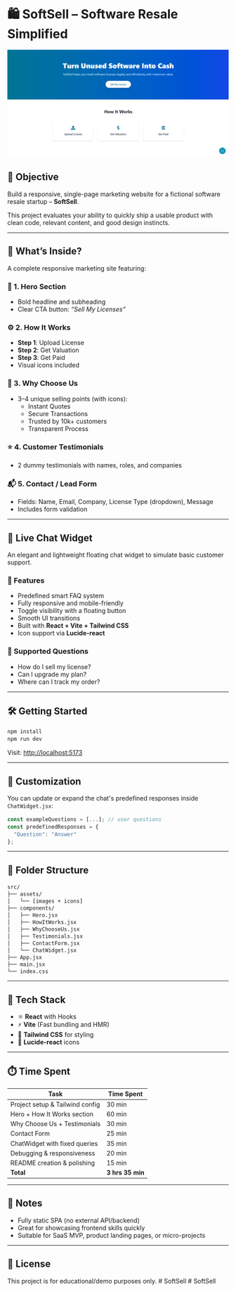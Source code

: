 
# 🛍️ SoftSell – Software Resale Simplified

![SoftSell Screenshot](./src/assets/WebPreview.png)

## 🎯 Objective

Build a responsive, single-page marketing website for a fictional software resale startup – **SoftSell**.

This project evaluates your ability to quickly ship a usable product with clean code, relevant content, and good design instincts.

---

## 🚀 What’s Inside?

A complete responsive marketing site featuring:

### 🪩 1. Hero Section
- Bold headline and subheading
- Clear CTA button: _“Sell My Licenses”_

### ⚙️ 2. How It Works
- **Step 1**: Upload License  
- **Step 2**: Get Valuation  
- **Step 3**: Get Paid  
- Visual icons included

### 💎 3. Why Choose Us
- 3–4 unique selling points (with icons):
  - Instant Quotes
  - Secure Transactions
  - Trusted by 10k+ customers
  - Transparent Process

### ⭐ 4. Customer Testimonials
- 2 dummy testimonials with names, roles, and companies

### 📬 5. Contact / Lead Form
- Fields: Name, Email, Company, License Type (dropdown), Message
- Includes form validation

---

## 💬 Live Chat Widget

An elegant and lightweight floating chat widget to simulate basic customer support.

### 🧠 Features

- Predefined smart FAQ system  
- Fully responsive and mobile-friendly  
- Toggle visibility with a floating button  
- Smooth UI transitions  
- Built with **React + Vite + Tailwind CSS**  
- Icon support via **Lucide-react**

### 💬 Supported Questions

- How do I sell my license?  
- Can I upgrade my plan?  
- Where can I track my order?

---

## 🛠️ Getting Started

```bash
npm install
npm run dev
```

Visit: [http://localhost:5173](http://localhost:5173)

---

## 🔧 Customization

You can update or expand the chat's predefined responses inside `ChatWidget.jsx`:

```js
const exampleQuestions = [...]; // user questions
const predefinedResponses = {
  "Question": "Answer"
};
```

---

## 📁 Folder Structure

```
src/
├── assets/
│   └── [images + icons]
├── components/
│   ├── Hero.jsx
│   ├── HowItWorks.jsx
│   ├── WhyChooseUs.jsx
│   ├── Testimonials.jsx
│   ├── ContactForm.jsx
│   └── ChatWidget.jsx
├── App.jsx
├── main.jsx
└── index.css
```

---

## 🧩 Tech Stack

- ⚛️ **React** with Hooks  
- ⚡ **Vite** (Fast bundling and HMR)  
- 🎨 **Tailwind CSS** for styling  
- 🧠 **Lucide-react** icons  

---

## ⏱️ Time Spent

| Task                             | Time Spent |
|----------------------------------|------------|
| Project setup & Tailwind config | 30 min     |
| Hero + How It Works section     | 60 min     |
| Why Choose Us + Testimonials    | 30 min     |
| Contact Form                    | 25 min     |
| ChatWidget with fixed queries   | 35 min     |
| Debugging & responsiveness      | 20 min     |
| README creation & polishing     | 15 min     |
| **Total**                       | **3 hrs 35 min** |

---

## 📌 Notes

- Fully static SPA (no external API/backend)
- Great for showcasing frontend skills quickly
- Suitable for SaaS MVP, product landing pages, or micro-projects

---

## 🪪 License

This project is for educational/demo purposes only.
#   S o f t S e l l 
 
 #   S o f t S e l l 
 
 